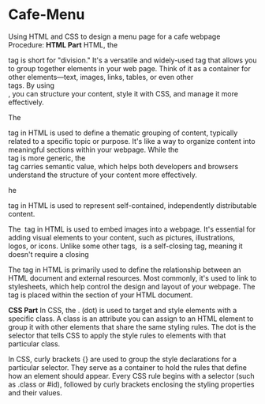 # Cafe-Menu
Using HTML and CSS to design a menu page for a cafe webpage
Procedure:
**HTML Part**
HTML, the <div> tag is short for "division." It's a versatile and widely-used tag that allows you to group together elements in your web page. Think of it as a container for other elements—text, images, links, tables, or even other <div> tags. By using <div>, you can structure your content, style it with CSS, and manage it more effectively.

The <section> tag in HTML is used to define a thematic grouping of content, typically related to a specific topic or purpose. It's like a way to organize content into meaningful sections within your webpage. While the <div> tag is more generic, the <section> tag carries semantic value, which helps both developers and browsers understand the structure of your content more effectively.

he <article> tag in HTML is used to represent self-contained, independently distributable content.

The <img> tag in HTML is used to embed images into a webpage. It's essential for adding visual elements to your content, such as pictures, illustrations, logos, or icons. Unlike some other tags, <img> is a self-closing tag, meaning it doesn't require a closing </img>

The <link> tag in HTML is primarily used to define the relationship between an HTML document and external resources. Most commonly, it's used to link to stylesheets, which help control the design and layout of your webpage. The <link> tag is placed within the <head> section of your HTML document.

**CSS Part**
In CSS, the . (dot) is used to target and style elements with a specific class. A class is an attribute you can assign to an HTML element to group it with other elements that share the same styling rules. The dot is the selector that tells CSS to apply the style rules to elements with that particular class.

In CSS, curly brackets {} are used to group the style declarations for a particular selector. They serve as a container to hold the rules that define how an element should appear. Every CSS rule begins with a selector (such as .class or #id), followed by curly brackets enclosing the styling properties and their values.


